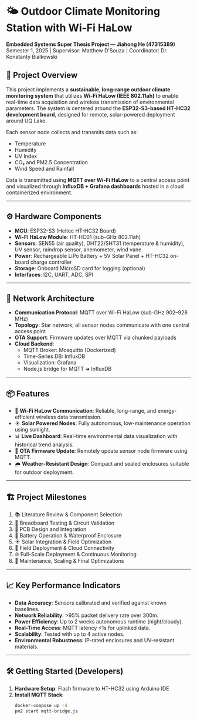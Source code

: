 # 🌤️ Outdoor Climate Monitoring Station with Wi-Fi HaLow
**Embedded Systems Super Thesis Project — Jiahong He (47315389)**  
Semester 1, 2025 | Supervisor: Matthew D’Souza | Coordinator: Dr. Konstanty Bialkowski

## 📝 Project Overview
This project implements a **sustainable, long-range outdoor climate monitoring system** that utilizes **Wi-Fi HaLow (IEEE 802.11ah)** to enable real-time data acquisition and wireless transmission of environmental parameters. The system is centered around the **ESP32-S3-based HT-HC32 development board**, designed for remote, solar-powered deployment around UQ Lake.

Each sensor node collects and transmits data such as:
- Temperature
- Humidity
- UV Index
- CO₂ and PM2.5 Concentration
- Wind Speed and Rainfall

Data is transmitted using **MQTT over Wi-Fi HaLow** to a central access point and visualized through **InfluxDB + Grafana dashboards** hosted in a cloud containerized environment.

---

## ⚙️ Hardware Components
- **MCU**: ESP32-S3 (Heltec HT-HC32 Board)
- **Wi-Fi HaLow Module**: HT-HC01 (sub-GHz 802.11ah)
- **Sensors**: SEN55 (air quality), DHT22/SHT31 (temperature & humidity), UV sensor, raindrop sensor, anemometer, wind vane
- **Power**: Rechargeable LiPo Battery + 5V Solar Panel + HT-HC32 on-board charge controller
- **Storage**: Onboard MicroSD card for logging (optional)
- **Interfaces**: I2C, UART, ADC, SPI

---

## 📶 Network Architecture
- **Communication Protocol**: MQTT over Wi-Fi HaLow (sub-GHz 902–928 MHz)
- **Topology**: Star network; all sensor nodes communicate with one central access point
- **OTA Support**: Firmware updates over MQTT via chunked payloads
- **Cloud Backend**:
    - MQTT Broker: Mosquitto (Dockerized)
    - Time-Series DB: InfluxDB
    - Visualization: Grafana
    - Node.js bridge for MQTT ➜ InfluxDB

---

## 📦 Features
- 📡 **Wi-Fi HaLow Communication**: Reliable, long-range, and energy-efficient wireless data transmission.
- ☀️ **Solar Powered Nodes**: Fully autonomous, low-maintenance operation using sunlight.
- 📊 **Live Dashboard**: Real-time environmental data visualization with historical trend analysis.
- 🔁 **OTA Firmware Update**: Remotely update sensor node firmware using MQTT.
- 🌧️ **Weather-Resistant Design**: Compact and sealed enclosures suitable for outdoor deployment.

---

## 🏗️ Project Milestones
1. 📚 Literature Review & Component Selection
2. 🔌 Breadboard Testing & Circuit Validation
3. 🧾 PCB Design and Integration
4. 🔋 Battery Operation & Waterproof Enclosure
5. ☀️ Solar Integration & Field Optimization
6. 🧪 Field Deployment & Cloud Connectivity
7. 🌐 Full-Scale Deployment & Continuous Monitoring
8. 🔄 Maintenance, Scaling & Final Optimizations

---

## 📈 Key Performance Indicators
- **Data Accuracy**: Sensors calibrated and verified against known baselines.
- **Network Reliability**: >95% packet delivery rate over 300m.
- **Power Efficiency**: Up to 2 weeks autonomous runtime (night/cloudy).
- **Real-Time Access**: MQTT latency <1s for uplinked data.
- **Scalability**: Tested with up to 4 active nodes.
- **Environmental Robustness**: IP-rated enclosures and UV-resistant materials.

---

## 🛠️ Getting Started (Developers)
1. **Hardware Setup**: Flash firmware to HT-HC32 using Arduino IDE
2. **Install MQTT Stack**:
   ```bash
   docker-compose up -d
   pm2 start mqtt-bridge.js
